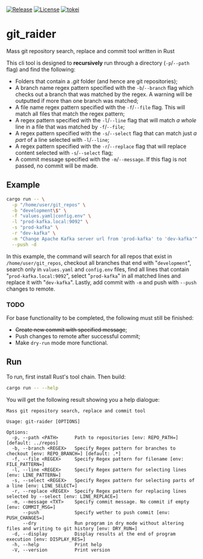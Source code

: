 [![Release](https://github.com/mbrav/git_raider/actions/workflows/release.yml/badge.svg)](https://github.com/mbrav/git_raider/actions/workflows/release.yml)
[![License](https://img.shields.io/badge/License-BSD_3--Clause-yellow.svg)](https://opensource.org/licenses/BSD-3-Clause)
[![tokei](https://tokei.rs/b1/github/mbrav/git_raider?category=lines)](https://tokei.rs/b1/github/mbrav/git_raider)

# git_raider

Mass git repository search, replace and commit tool written in Rust

This cli tool is designed to **recursively** run through a directory (`-p`/`--path` flag) and find the following:

* Folders that contain a *.git* folder (and hence are git repositories);
* A branch name regex pattern specified with the `-b`/`--branch` flag which checks out a branch that was matched by the regex. A warning will be outputted if more than one branch was matched;
* A file name regex pattern specified with the `-f`/`--file` flag. This will match all files that match the regex pattern;
* A regex pattern specified with the `-l`/`--line` flag that will match *a whole* line in a file that was matched by `-f`/`--file`;
* A regex pattern specified with the `-s`/`--select` flag that can match just *a part* of a line selected with `-l`/`--line`;
* A regex pattern specified with the `-r`/`--replace` flag that will replace content selected with `-s`/`--select` flag;
* A commit message specified with the `-m`/`--message`. If this flag is not passed, no commit will be made.

## Example

```bash
cargo run -- \
  -p "/home/user/git_repos" \
  -b "development\$" \
  -f "values.yaml|config.env" \
  -l "prod-kafka.local:9092" \
  -s "prod-kafka" \
  -r "dev-kafka" \
  -m "Change Apache Kafka server url from 'prod-kafka' to 'dev-kafka'" \
  --push -d
```

In this example, the command will search for all repos that exist in `/home/user/git_repos`, checkout all branches that end with "`development`", search only in `values.yaml` and `config.env` files, find all lines that contain "`prod-kafka.local:9092`", select "`prod-kafka`" in all matched lines and replace it with "`dev-kafka`". Lastly, add commit with `-m` and push with `--push` changes to remote.

### TODO

For base functionality to be completed, the following must still be finished:

* ~~Create new commit with specified message~~;
* Push changes to remote after successful commit;
* Make `dry-run` mode more functional.

## Run

To run, first install Rust's tool chain. Then build:

```bash
cargo run -- --help
```

You will get the following result showing you a help dialogue:

```text
Mass git repository search, replace and commit tool

Usage: git-raider [OPTIONS]

Options:
  -p, --path <PATH>      Path to repositories [env: REPO_PATH=] [default: ../repos]
  -b, --branch <REGEX>   Specify Regex pattern for branches to checkout [env: REPO_BRANCH=] [default: .*]
  -f, --file <REGEX>     Specify Regex pattern for filename [env: FILE_PATTERN=]
  -l, --line <REGEX>     Specify Regex pattern for selecting lines [env: LINE_PATTERN=]
  -s, --select <REGEX>   Specify Regex pattern for selecting parts of a line [env: LINE_SELECT=]
  -r, --replace <REGEX>  Specify Regex pattern for replacing lines selected by --select [env: LINE_REPLACE=]
  -m, --message <TXT>    Specify commit message. No commit if empty [env: COMMIT_MSG=]
      --push             Specify wether to push commit [env: PUSH_CHANGES=]
      --dry              Run program in dry mode without altering files and writing to git history [env: DRY_RUN=]
  -d, --display          Display results at the end of program execution [env: DISPLAY_RES=]
  -h, --help             Print help
  -V, --version          Print version
```
